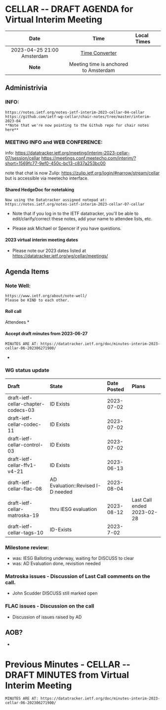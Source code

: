 # CELLAR -- DRAFT AGENDA for Virtual Interim Meeting

| Date |Time | Local Times |
|:------:|:-----------:|:------|
|2023-04-25 21:00 Amsterdam |[Time Converter](https://savvytime.com/converter/netherlands-amsterdam-to-utc-ny-new-york-city-ca-san-francisco/jun-22-2021/9pm)|
| **Note** | Meeting time is anchored to Amsterdam |

## Administrivia

### INFO:
    https://notes.ietf.org/notes-ietf-interim-2023-cellar-04-cellar
    https://github.com/ietf-wg-cellar/chair-notes/tree/master/interim-2023-04
    **Note that we're now pointing to the Github repo for chair notes here**

### MEETING INFO and WEB CONFERENCE:

info: https://datatracker.ietf.org/meeting/interim-2023-cellar-07/session/cellar
    https://meetings.conf.meetecho.com/interim/?short=1569fc77-9ef0-450c-bc13-c837a253bc00

note that chat is now Zulip:
    https://zulip.ietf.org/login/#narrow/stream/cellar
but is accessible via meetecho interface.

#### Shared HedgeDoc for notetaking

    Now using the Datatracker assigned notepad at:
    https://notes.ietf.org/notes-ietf-interim-2023-cellar-07-cellar

* Note that if you log in to the IETF datatracker, you'll be able to edit/clarify/correct these notes, add your name to attendee  lists, etc.

* Please ask Michael or Spencer if you have questions.

#### 2023 virtual interim meeting dates

 * Please note our 2023 dates listed at https://datatracker.ietf.org/wg/cellar/meetings/

## Agenda Items

### Note Well:
    https://www.ietf.org/about/note-well/
    Please be KIND to each other.

#### Roll call

  Attendees
   *

#### Accept draft minutes from 2023-06-27

    MINUTES ARE AT: https://datatracker.ietf.org/doc/minutes-interim-2023-cellar-06-202306271900/

   *

###  WG status update

| Draft | State | Date Posted | Plans
|:------|:------|:------------|:------
| draft-ietf-cellar-chapter-codecs-03   | ID Exists | 2023-07-02  |
| draft-ietf-cellar-codec-11            | ID Exists | 2023-07-02  |
| draft-ietf-cellar-control-03          | ID Exists | 2023-07-02  |
| draft-ietf-cellar-ffv1-v4-21          | ID Exists | 2023-06-13  |
| draft-ietf-cellar-flac-08             | AD Evaluation::Revised I-D needed| 2023-08-04  |
| draft-ietf-cellar-matroska-19         | thru IESG evaluation | 2023-08-12 | Last Call ended 2023-02-28
| draft-ietf-cellar-tags-10             | ID-Exists | 2023-7-02 |

###  Milestone review:

   * was: IESG Balloting underway, waiting for DISCUSS to clear
   * was: AD Evaluation done, revisition needed

### Matroska issues - Discussion of Last Call comments on the call.

   * John Scudder DISCUSS still marked open

### FLAC issues - Discussion on the call

   * Discussion of issues raised by AD


## AOB?

   *


# Previous Minutes - CELLAR -- DRAFT MINUTES from Virtual Interim Meeting

    MINUTES ARE AT: https://datatracker.ietf.org/doc/minutes-interim-2023-cellar-06-202306271900/
